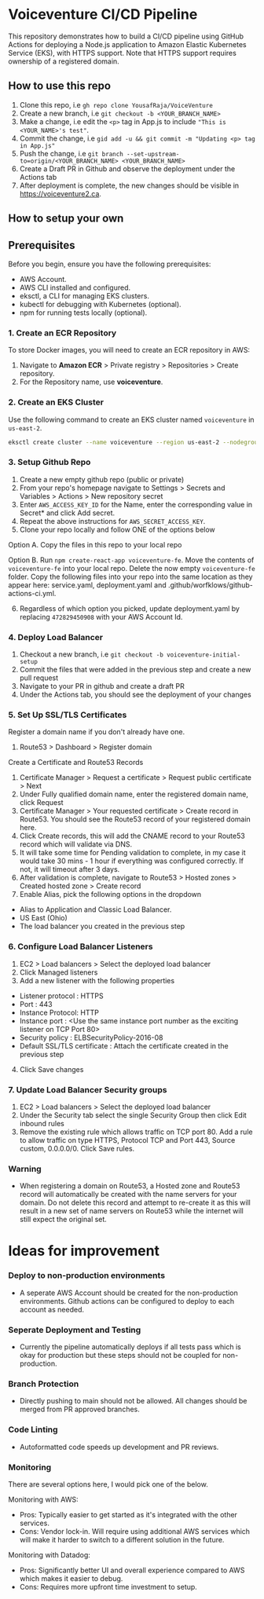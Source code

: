 # Voiceventure CI/CD Pipeline

This repository demonstrates how to build a CI/CD pipeline using GitHub Actions for deploying a Node.js application to Amazon Elastic Kubernetes Service (EKS), with HTTPS support. Note that HTTPS support requires ownership of a registered domain.

## How to use this repo
1. Clone this repo, i.e ```gh repo clone YousafRaja/VoiceVenture```
2. Create a new branch, i.e ```git checkout -b <YOUR_BRANCH_NAME>```
3. Make a change, i.e edit the ```<p>``` tag in App.js to include ```"This is <YOUR_NAME>'s test"```.
4. Commit the change, i.e ```gid add -u && git commit -m "Updating <p> tag in App.js"```
5. Push the change, i.e ```git branch --set-upstream-to=origin/<YOUR_BRANCH_NAME> <YOUR_BRANCH_NAME>```
6. Create a Draft PR in Github and observe the deployment under the Actions tab
7. After deployment is complete, the new changes should be visible in https://voiceventure2.ca.

## How to setup your own

## Prerequisites

Before you begin, ensure you have the following prerequisites:
- AWS Account.
- AWS CLI installed and configured.
- eksctl, a CLI for managing EKS clusters.
- kubectl for debugging with Kubernetes (optional).
- npm for running tests locally (optional).


### 1. Create an ECR Repository

To store Docker images, you will need to create an ECR repository in AWS:

1. Navigate to **Amazon ECR** > Private registry > Repositories > Create repository.
3. For the Repository name, use **voiceventure**.

### 2. Create an EKS Cluster

Use the following command to create an EKS cluster named `voiceventure` in `us-east-2`. 

```bash
eksctl create cluster --name voiceventure --region us-east-2 --nodegroup-name linux-nodes --node-type t2.micro --nodes 2
```

### 3. Setup Github Repo
1. Create a new empty github repo (public or private)
2. From your repo's homepage navigate to Settings > Secrets and Variables > Actions > New repository secret
3. Enter ```AWS_ACCESS_KEY_ID``` for the Name, enter the corresponding value in Secret* and click Add secret.
4. Repeat the above instructions for ```AWS_SECRET_ACCESS_KEY```.
5. Clone your repo locally and follow ONE of the options below

Option A. Copy the files in this repo to your local repo

Option B. Run ```npm create-react-app voiceventure-fe```. Move the contents of `voiceventure-fe` into your local repo. Delete the now empty `voiceventure-fe` folder. Copy the following files into your repo into the same location as they appear here: service.yaml, deployment.yaml and .github/worfklows/github-actions-ci.yml.

6. Regardless of which option you picked, update deployment.yaml by replacing `472829450908` with your AWS Account Id.

### 4. Deploy Load Balancer
1. Checkout a new branch, i.e ```git checkout -b voiceventure-initial-setup```
2. Commit the files that were added in the previous step and create a new pull request 
3. Navigate to your PR in github and create a draft PR
4. Under the Actions tab, you should see the deployment of your changes

### 5. Set Up SSL/TLS Certificates
Register a domain name if you don't already have one.
1. Route53 > Dashboard > Register domain

Create a Certificate and Route53 Records
1. Certificate Manager > Request a certificate > Request public certificate > Next
2. Under Fully qualified domain name, enter the registered domain name, click Request
4. Certificate Manager > Your requested certificate > Create record in Route53. You should see the Route53 record of your registered domain here.
5. Click Create records, this will add the CNAME record to your Route53 record which will validate via DNS. 
6. It will take some time for Pending validation to complete, in my case it would take 30 mins - 1 hour if everything was configured correctly. If not, it will timeout after 3 days.
7. After validation is complete, navigate to Route53 > Hosted zones > Created hosted zone > Create record
8. Enable Alias, pick the following options in the dropdown
- Alias to Application and Classic Load Balancer.
- US East (Ohio)
- The load balancer you created in the previous step


### 6. Configure Load Balancer Listeners 
1. EC2 > Load balancers > Select the deployed load balancer
2. Click Managed listeners
3. Add a new listener with the following properties
- Listener protocol : HTTPS
- Port : 443
- Instance Protocol: HTTP
- Instance port : <Use the same instance port number as the exciting listener on TCP Port 80>
- Security policy : ELBSecurityPolicy-2016-08
- Default SSL/TLS certificate : Attach the certificate created in the previous step
4. Click Save changes

### 7. Update Load Balancer Security groups
1. EC2 > Load balancers > Select the deployed load balancer
2. Under the Security tab select the single Security Group then click Edit inbound rules
3. Remove the existing rule which allows traffic on TCP port 80. Add a rule to allow traffic on type HTTPS, Protocol TCP and Port 443, Source custom, 0.0.0.0/0. Click Save rules.

### Warning
- When registering a domain on Route53, a Hosted zone and Route53 record will automatically be created with the name servers for your domain. Do not delete this record and attempt to re-create it as this will result in a new set of name servers on Route53 while the internet will still expect the original set.
 
# Ideas for improvement
### Deploy to non-production environments  
- A seperate AWS Account should be created for the non-production environments. Github actions can be configured to deploy to each account as needed.
### Seperate Deployment and Testing
- Currently the pipeline automatically deploys if all tests pass which is okay for production but these steps should not be coupled for non-production.
### Branch Protection 
- Directly pushing to main should not be allowed. All changes should be merged from PR approved branches.
### Code Linting 
- Autoformatted code speeds up development and PR reviews.
### Monitoring 
There are several options here, I would pick one of the below.

Monitoring with AWS:
- Pros: Typically easier to get started as it's integrated with the other services.
- Cons: Vendor lock-in. Will require using additional AWS services which will make it harder to switch to a different solution in the future.
  
Monitoring with Datadog:
- Pros: Significantly better UI and overall experience compared to AWS which makes it easier to debug.
- Cons: Requires more upfront time investment to setup. 

 


